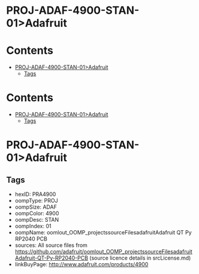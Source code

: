 
PROJ-ADAF-4900-STAN-01>Adafruit
===============================

Contents
========

* [PROJ-ADAF-4900-STAN-01>Adafruit](#proj-adaf-4900-stan-01adafruit)
	* [Tags](#tags)

Contents
========

* [PROJ-ADAF-4900-STAN-01>Adafruit](#proj-adaf-4900-stan-01adafruit)
	* [Tags](#tags)

# PROJ-ADAF-4900-STAN-01>Adafruit

## Tags

- hexID: PRA4900
- oompType: PROJ
- oompSize: ADAF
- oompColor: 4900
- oompDesc: STAN
- oompIndex: 01
- oompName: oomlout_OOMP_projectssourceFilesadafruitAdafruit QT Py RP2040 PCB
- sources: All source files from https://github.com/adafruit/oomlout_OOMP_projectssourceFilesadafruitAdafruit-QT-Py-RP2040-PCB (source licence details in srcLicense.md)
- linkBuyPage: http://www.adafruit.com/products/4900
